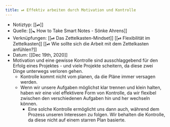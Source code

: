 ```yaml
---
title: ⏯ Effektiv arbeiten durch Motivation und Kontrolle
---
```


- Notiztyp: [[⏯]]
- Quelle: [[🚼 How to Take Smart Notes - Sönke Ahrens]]
- Verknüpfungen: [[⏯ Das Zettelkasten-Mindset]] [[⏯ Flexibilität im Zettelkasten]] [[⏯ Wie sollte sich die Arbeit mit dem Zettelkasten anfühlen?]]
- Datum: [[Dec 19th, 2020]]
- Motivation und eine gewisse Kontrolle sind ausschlaggebend für den Erfolg eines Projektes - und viele Projekte scheitern, da diese zwei Dinge unterwegs verloren gehen.
	- Kontrolle kommt nicht vom planen, da die Pläne immer versagen werden.
	- Wenn wir unsere Aufgaben möglichst klar trennen und klein halten, haben wir eine viel effektivere Form von Kontrolle, da wir flexibel zwischen den verschiedenen Aufgaben hin und her wechseln können.
		- Eine solche Kontrolle ermöglicht uns dann auch, während dem Prozess unseren Interessen zu folgen. Wir behalten die Kontrolle, da diese nicht auf einem starren Plan basierte.